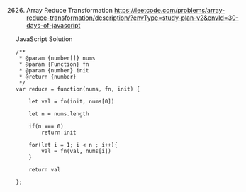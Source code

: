 2626. Array Reduce Transformation
https://leetcode.com/problems/array-reduce-transformation/description/?envType=study-plan-v2&envId=30-days-of-javascript

JavaScript Solution
```
/**
 * @param {number[]} nums
 * @param {Function} fn
 * @param {number} init
 * @return {number}
 */
var reduce = function(nums, fn, init) {

    let val = fn(init, nums[0])

    let n = nums.length 

    if(n === 0)
        return init

    for(let i = 1; i < n ; i++){
        val = fn(val, nums[i])
    }

    return val
    
};
```
